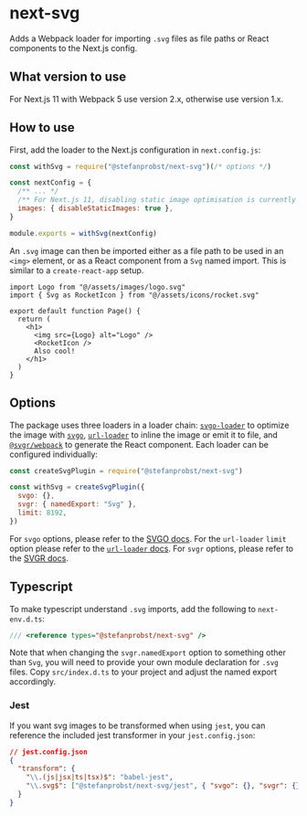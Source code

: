 # next-svg

Adds a Webpack loader for importing `.svg` files as file paths or React
components to the Next.js config.

## What version to use

For Next.js 11 with Webpack 5 use version 2.x, otherwise use version 1.x.

## How to use

First, add the loader to the Next.js configuration in `next.config.js`:

```js
const withSvg = require("@stefanprobst/next-svg")(/* options */)

const nextConfig = {
  /** ... */
  /** For Next.js 11, disabling static image optimisation is currently needed. */
  images: { disableStaticImages: true },
}

module.exports = withSvg(nextConfig)
```

An `.svg` image can then be imported either as a file path to be used in an
`<img>` element, or as a React component from a `Svg` named import. This is
similar to a `create-react-app` setup.

```tsx
import Logo from "@/assets/images/logo.svg"
import { Svg as RocketIcon } from "@/assets/icons/rocket.svg"

export default function Page() {
  return (
    <h1>
      <img src={Logo} alt="Logo" />
      <RocketIcon />
      Also cool!
    </h1>
  )
}
```

## Options

The package uses three loaders in a loader chain:
[`svgo-loader`](https://github.com/stefanprobst/svgo-loader) to optimize the
image with [`svgo`](https://github.com/svg/svgo),
[`url-loader`](https://github.com/webpack-contrib/url-loader) to inline the
image or emit it to file, and
[`@svgr/webpack`](https://github.com/gregberge/svgr/tree/master/packages/webpack)
to generate the React component. Each loader can be configured individually:

```js
const createSvgPlugin = require("@stefanprobst/next-svg")

const withSvg = createSvgPlugin({
  svgo: {},
  svgr: { namedExport: "Svg" },
  limit: 8192,
})
```

For `svgo` options, please refer to the
[SVGO docs](https://github.com/svg/svgo#what-it-can-do). For the `url-loader`
`limit` option please refer to the
[`url-loader` docs](https://github.com/webpack-contrib/url-loader#limit). For
`svgr` options, please refer to the
[SVGR docs](https://react-svgr.com/docs/options/).

## Typescript

To make typescript understand `.svg` imports, add the following to
`next-env.d.ts`:

```ts
/// <reference types="@stefanprobst/next-svg" />
```

Note that when changing the `svgr.namedExport` option to something other than
`Svg`, you will need to provide your own module declaration for `.svg` files.
Copy `src/index.d.ts` to your project and adjust the named export accordingly.

### Jest

If you want svg images to be transformed when using `jest`, you can reference
the included jest transformer in your `jest.config.json`:

```json
// jest.config.json
{
  "transform": {
    "\\.(js|jsx|ts|tsx)$": "babel-jest",
    "\\.svg$": ["@stefanprobst/next-svg/jest", { "svgo": {}, "svgr": {} }]
  }
}
```
